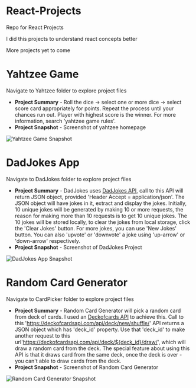 # React-Projects
Repo for React Projects

I did this projects to understand react concepts better

More projects yet to come

# Yahtzee Game
Navigate to Yahtzee folder to explore project files

  - **Project Summary** - Roll the dice -> select one or more dice -> select score card appropriately for points. Repeat the process until your chances run out. Player with highest score is the winner. For more information, search 'yahtzee game rules'.
  - **Project Snapshot** - Screenshot of yahtzee homepage

![Yahtzee Game Snapshot](https://github.com/mathans1695/React-Projects/blob/master/React%20Project%20Snapshots/Yahtzee%20Game.png)

# DadJokes App
Navigate to DadJokes folder to explore project files

  - **Project Summary** - DadJokes uses [DadJokes API](https://icanhazdadjoke.com/), call to this API will return JSON object, provided 'Header Accept = application/json'. The JSON object will have jokes in it, extract and display the jokes. Initially, 10 unique jokes will be generated by making 10 or more requests, the reason for making more than 10 requests is to get 10 unique jokes. The 10 jokes will be stored locally, to clear the jokes from local storage, click the 'Clear Jokes' button. For more jokes, you can use 'New Jokes' button. You can also 'upvote' or 'downvote' a joke using 'up-arrow' or 'down-arrow' respectively.
  - **Project Snapshot** - Screenshot of DadJokes Project

![DadJokes App Snapshot](https://github.com/mathans1695/React-Projects/blob/master/React%20Project%20Snapshots/Dad%20Jokes.png)

# Random Card Generator
Navigate to CardPicker folder to explore project files

  - **Project Summary** - Random Card Generator will pick a random card from deck of cards. I used an [Deckofcards API](https://deckofcardsapi.com/) to achieve this. Call to this 'https://deckofcardsapi.com/api/deck/new/shuffle/' API returns a JSON object which has 'deck_id' property. Use that 'deck_id' to make another request to this url'https://deckofcardsapi.com/api/deck/${deck_id}/draw/', which will draw a random card from the deck. The special feature about using this API is that it draws card from the same deck, once the deck is over - you can't able to draw cards from the deck.
  - **Project Snapshot** - Screenshot of Random Card Generator

![Random Card Generator Snapshot](https://github.com/mathans1695/React-Projects/blob/master/React%20Project%20Snapshots/Random%20Card%20Generator.png)

